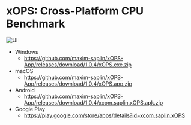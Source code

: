 # xOPS: Cross-Platform CPU Benchmark
![UI](https://github.com/maxim-saplin/xOPS-App/blob/master/Wide_img.png?raw=true)
- Windows
  - https://github.com/maxim-saplin/xOPS-App/releases/download/1.0.4/xOPS.exe.zip
- macOS
  - https://github.com/maxim-saplin/xOPS-App/releases/download/1.0.4/xOPS.app.zip
- Android
  - https://github.com/maxim-saplin/xOPS-App/releases/download/1.0.4/xcom.saplin.xOPS.apk.zip
- Google Play
  - https://play.google.com/store/apps/details?id=xcom.saplin.xOPS
 
